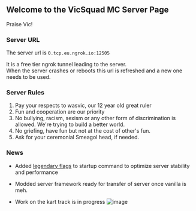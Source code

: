 ## Welcome to the VicSquad MC Server Page

Praise Vic! 

### Server URL

The server url is ```0.tcp.eu.ngrok.io:12505```

It is a free tier ngrok tunnel leading to the server.   
When the server crashes or reboots this url is refreshed and a new one needs to be used. 

### Server Rules

1. Pay your respects to wasvic, our 12 year old great ruler
2. Fun and cooperation are our priority
3. No bullying, racism, sexism or any other form of discrimination is allowed. We're trying to build a better world.
4. No griefing, have fun but not at the cost of other's fun.
5. Ask for your ceremonial Smeagol head, if needed.

### News
- Added [legendary flags](https://aikar.co/mcflags.html) to startup command to optimize server stability and performance
- Modded server framework ready for transfer of server once vanilla is meh.

- Work on the kart track is in progress
![image](https://user-images.githubusercontent.com/75905128/164330615-7308f9df-8338-4353-981d-c0c277c998d6.png)


